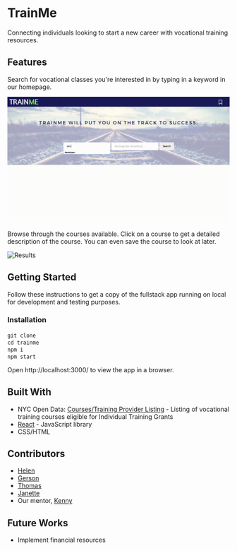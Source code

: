 # TrainMe 

Connecting individuals looking to start a new career with vocational training resources. 


## Features 


Search for vocational classes you're interested in by typing in a keyword in our homepage. 

![Search](./public/search.gif)


Browse through the courses available. Click on a course to get a detailed description of the course. You can even save the course to look at later. 

![Results](./public/results.gif)


## Getting Started

Follow these instructions to get a copy of the fullstack app running on local for development and testing purposes.


### Installation

```
git clone
cd trainme
npm i 
npm start
```


Open http://localhost:3000/ to view the app in a browser.


## Built With
* NYC Open Data: [Courses/Training Provider Listing](https://data.cityofnewyork.us/Business/Courses-Training-Provider-Listing/fgq8-am2v) - Listing of vocational training courses eligible for Individual Training Grants 
* [React](https://reactjs.org/) - JavaScript library 
* CSS/HTML 


## Contributors 
* [Helen](https://github.com/helencho)
* [Gerson](https://github.com/Acostill) 
* [Thomas](https://github.com/tek2master) 
* [Janette](https://github.com/ninja-nette)
* Our mentor, [Kenny](https://github.com/kenyo)


## Future Works 
* Implement financial resources 